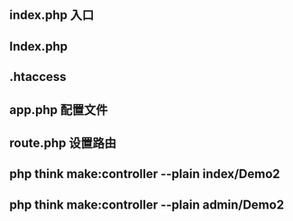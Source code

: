 ## index.php  入口

## Index.php

## .htaccess

## app.php  配置文件

## route.php 设置路由

## php think make:controller --plain index/Demo2


## php think make:controller --plain admin/Demo2
